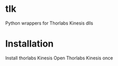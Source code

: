 # tlk
Python wrappers for Thorlabs Kinesis dlls

# Installation

Install thorlabs Kinesis
Open Thorlabs Kinesis once